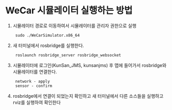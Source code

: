 # WeCar 시뮬레이터 실행하는 방법

1. 시뮬레이터 경로로 이동하여서 시뮬레이터를 관리자 권한으로 실행

		sudo ./WeCarSimulator.x86_64

2. 새 터미널에서 rosbridge를 실행한다.

		roslaunch rosbridge_server rosbridge_websocket

3. 시뮬레이터에 로그인(KunSan_JMS, kunsanjms) 후 맵에 들어가서 rosbridge와 시뮬레이터를 연결한다.

		network - apply
		sensor - confirm

4. rosbridge에서 연결이 되었는지 확인하고 새 터미널에서 다른 소스들을 실행하고 rviz를 실행하여 확인한다

